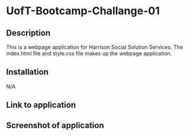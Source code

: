 # UofT-Bootcamp-Challange-01

## Description
This is a webpage application for Harrison Social Solution Services. The index.html file and style.css file makes up the webpage application.

## Installation

N/A

## Link to application

## Screenshot of application
